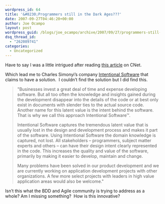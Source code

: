 ```yaml
---
wordpress_id: 64
title: '&#8230;Programmers still in the Dark Ages???'
date: 2007-09-27T04:46:20+00:00
author: Joe Ocampo
layout: post
wordpress_guid: /blogs/joe_ocampo/archive/2007/09/27/programmers-still-in-the-dark-ages.aspx
dsq_thread_id:
  - "262089741"
categories:
  - Uncategorized
---
```

Have to say I was a little intrigued after reading <a href="http://www.news.com/8301-10784_3-9785568-7.html?part=rss&subj=news&tag=2547-1_3-0-20" target="_blank">this article</a> on CNet.

Which lead me to Charles Simonyi&#8217;s company <a href="http://www.intentionalsoftware.com/" target="_blank">Intentional Software</a> that claims to have a solution.&#xA0; I couldn&#8217;t find the solution but I did find this.

> "Businesses invest a great deal of time and expense developing software. But all too often the knowledge and insights gained during the development disappear into the details of the code or at best only exist in documents with slender ties to the actual source code. Another name for this latent value is the intent behind the software. That is why we call this approach Intentional Software&#x2122;.
> 
> Intentional Software captures the tremendous latent value that is usually lost in the design and development process and makes it part of the software. Using Intentional Software the domain knowledge is captured, not lost. All stakeholders &#8211; programmers, subject matter experts and others &#8211; can have their design intent clearly represented in the code. This increases the quality and value of the software, primarily by making it easier to develop, maintain and change.
> 
> Many problems have been solved in our product development and we are currently working on application development projects with other organizations. A few more select projects with leaders in high value application areas would also be welcome."

Isn&#8217;t this what the BDD and Agile community is trying to address as a whole? Am I missing something?&#xA0; How is this innovative?